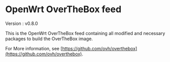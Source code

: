 # OpenWrt OverTheBox feed

Version : v0.8.0

This is the OpenWrt OverTheBox feed containing all modified and necessary packages to build the OverTheBox image.

For More information, see [https://github.com/ovh/overthebox](https://github.com/ovh/overthebox).
